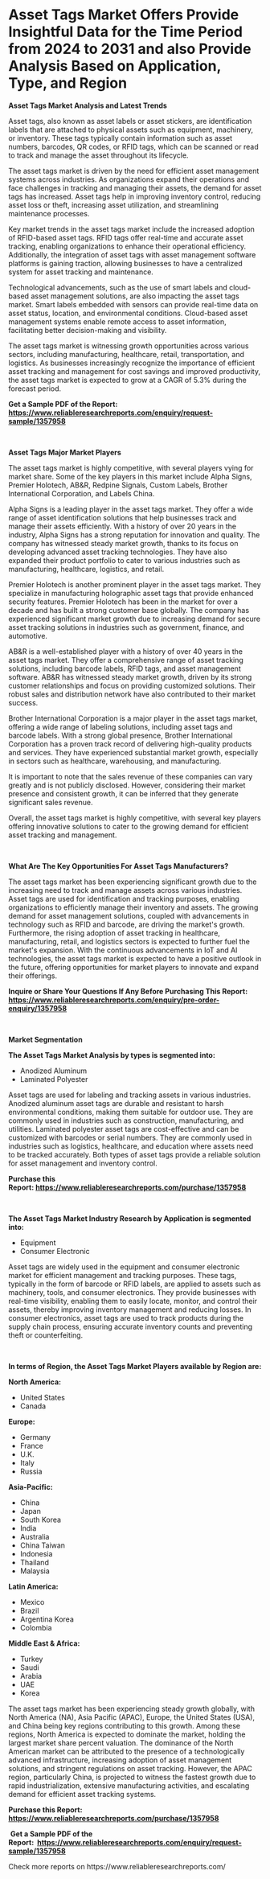 <p><h1>Asset Tags Market Offers Provide Insightful Data for the Time Period from 2024 to 2031 and also Provide Analysis Based on Application, Type, and Region</h1></p><p><strong>Asset Tags Market Analysis and Latest Trends</strong></p>
<p><p>Asset tags, also known as asset labels or asset stickers, are identification labels that are attached to physical assets such as equipment, machinery, or inventory. These tags typically contain information such as asset numbers, barcodes, QR codes, or RFID tags, which can be scanned or read to track and manage the asset throughout its lifecycle.</p><p>The asset tags market is driven by the need for efficient asset management systems across industries. As organizations expand their operations and face challenges in tracking and managing their assets, the demand for asset tags has increased. Asset tags help in improving inventory control, reducing asset loss or theft, increasing asset utilization, and streamlining maintenance processes.</p><p>Key market trends in the asset tags market include the increased adoption of RFID-based asset tags. RFID tags offer real-time and accurate asset tracking, enabling organizations to enhance their operational efficiency. Additionally, the integration of asset tags with asset management software platforms is gaining traction, allowing businesses to have a centralized system for asset tracking and maintenance.</p><p>Technological advancements, such as the use of smart labels and cloud-based asset management solutions, are also impacting the asset tags market. Smart labels embedded with sensors can provide real-time data on asset status, location, and environmental conditions. Cloud-based asset management systems enable remote access to asset information, facilitating better decision-making and visibility.</p><p>The asset tags market is witnessing growth opportunities across various sectors, including manufacturing, healthcare, retail, transportation, and logistics. As businesses increasingly recognize the importance of efficient asset tracking and management for cost savings and improved productivity, the asset tags market is expected to grow at a CAGR of 5.3% during the forecast period.</p></p>
<p><strong>Get a Sample PDF of the Report:&nbsp; <a href="https://www.reliableresearchreports.com/enquiry/request-sample/1357958">https://www.reliableresearchreports.com/enquiry/request-sample/1357958</a></strong></p>
<p>&nbsp;</p>
<p><strong>Asset Tags Major Market Players</strong></p>
<p><p>The asset tags market is highly competitive, with several players vying for market share. Some of the key players in this market include Alpha Signs, Premier Holotech, AB&R, Redpine Signals, Custom Labels, Brother International Corporation, and Labels China.</p><p>Alpha Signs is a leading player in the asset tags market. They offer a wide range of asset identification solutions that help businesses track and manage their assets efficiently. With a history of over 20 years in the industry, Alpha Signs has a strong reputation for innovation and quality. The company has witnessed steady market growth, thanks to its focus on developing advanced asset tracking technologies. They have also expanded their product portfolio to cater to various industries such as manufacturing, healthcare, logistics, and retail.</p><p>Premier Holotech is another prominent player in the asset tags market. They specialize in manufacturing holographic asset tags that provide enhanced security features. Premier Holotech has been in the market for over a decade and has built a strong customer base globally. The company has experienced significant market growth due to increasing demand for secure asset tracking solutions in industries such as government, finance, and automotive.</p><p>AB&R is a well-established player with a history of over 40 years in the asset tags market. They offer a comprehensive range of asset tracking solutions, including barcode labels, RFID tags, and asset management software. AB&R has witnessed steady market growth, driven by its strong customer relationships and focus on providing customized solutions. Their robust sales and distribution network have also contributed to their market success.</p><p>Brother International Corporation is a major player in the asset tags market, offering a wide range of labeling solutions, including asset tags and barcode labels. With a strong global presence, Brother International Corporation has a proven track record of delivering high-quality products and services. They have experienced substantial market growth, especially in sectors such as healthcare, warehousing, and manufacturing.</p><p>It is important to note that the sales revenue of these companies can vary greatly and is not publicly disclosed. However, considering their market presence and consistent growth, it can be inferred that they generate significant sales revenue.</p><p>Overall, the asset tags market is highly competitive, with several key players offering innovative solutions to cater to the growing demand for efficient asset tracking and management.</p></p>
<p>&nbsp;</p>
<p><strong>What Are The Key Opportunities For Asset Tags Manufacturers?</strong></p>
<p><p>The asset tags market has been experiencing significant growth due to the increasing need to track and manage assets across various industries. Asset tags are used for identification and tracking purposes, enabling organizations to efficiently manage their inventory and assets. The growing demand for asset management solutions, coupled with advancements in technology such as RFID and barcode, are driving the market's growth. Furthermore, the rising adoption of asset tracking in healthcare, manufacturing, retail, and logistics sectors is expected to further fuel the market's expansion. With the continuous advancements in IoT and AI technologies, the asset tags market is expected to have a positive outlook in the future, offering opportunities for market players to innovate and expand their offerings.</p></p>
<p><strong>Inquire or Share Your Questions If Any Before Purchasing This Report: <a href="https://www.reliableresearchreports.com/enquiry/pre-order-enquiry/1357958">https://www.reliableresearchreports.com/enquiry/pre-order-enquiry/1357958</a></strong></p>
<p>&nbsp;</p>
<p><strong>Market Segmentation</strong></p>
<p><strong>The Asset Tags Market Analysis by types is segmented into:</strong></p>
<p><ul><li>Anodized Aluminum</li><li>Laminated Polyester</li></ul></p>
<p><p>Asset tags are used for labeling and tracking assets in various industries. Anodized aluminum asset tags are durable and resistant to harsh environmental conditions, making them suitable for outdoor use. They are commonly used in industries such as construction, manufacturing, and utilities. Laminated polyester asset tags are cost-effective and can be customized with barcodes or serial numbers. They are commonly used in industries such as logistics, healthcare, and education where assets need to be tracked accurately. Both types of asset tags provide a reliable solution for asset management and inventory control.</p></p>
<p><strong>Purchase this Report:&nbsp;<a href="https://www.reliableresearchreports.com/purchase/1357958">https://www.reliableresearchreports.com/purchase/1357958</a></strong></p>
<p>&nbsp;</p>
<p><strong>The Asset Tags Market Industry Research by Application is segmented into:</strong></p>
<p><ul><li>Equipment</li><li>Consumer Electronic</li></ul></p>
<p><p>Asset tags are widely used in the equipment and consumer electronic market for efficient management and tracking purposes. These tags, typically in the form of barcode or RFID labels, are applied to assets such as machinery, tools, and consumer electronics. They provide businesses with real-time visibility, enabling them to easily locate, monitor, and control their assets, thereby improving inventory management and reducing losses. In consumer electronics, asset tags are used to track products during the supply chain process, ensuring accurate inventory counts and preventing theft or counterfeiting.</p></p>
<p>&nbsp;</p>
<p><strong>In terms of Region, the Asset Tags Market Players available by Region are:</strong></p>
<p>
    <p> <strong> North America: </strong>
        <ul>
            <li>United States</li>
            <li>Canada</li>
        </ul>
        </p> 
    <p> <strong> Europe: </strong>
        <ul>
            <li>Germany</li>
            <li>France</li>
            <li>U.K.</li>
            <li>Italy</li>
            <li>Russia</li>
        </ul>
        </p> 
    <p> <strong> Asia-Pacific: </strong>
        <ul>
            <li>China</li>
            <li>Japan</li>
            <li>South Korea</li>
            <li>India</li>
            <li>Australia</li>
            <li>China Taiwan</li>
            <li>Indonesia</li>
            <li>Thailand</li>
            <li>Malaysia</li>
        </ul>
        </p> 
    <p> <strong> Latin America: </strong>
        <ul>
            <li>Mexico</li>
            <li>Brazil</li>
            <li>Argentina Korea</li>
            <li>Colombia</li>
        </ul>
        </p> 
    <p> <strong> Middle East & Africa: </strong>
        <ul>
            <li>Turkey</li>
            <li>Saudi</li>
            <li>Arabia</li>
            <li>UAE</li>
            <li>Korea</li>
        </ul>
    </p>
    </p>
<p><p>The asset tags market has been experiencing steady growth globally, with North America (NA), Asia Pacific (APAC), Europe, the United States (USA), and China being key regions contributing to this growth. Among these regions, North America is expected to dominate the market, holding the largest market share percent valuation. The dominance of the North American market can be attributed to the presence of a technologically advanced infrastructure, increasing adoption of asset management solutions, and stringent regulations on asset tracking. However, the APAC region, particularly China, is projected to witness the fastest growth due to rapid industrialization, extensive manufacturing activities, and escalating demand for efficient asset tracking systems.</p></p>
<p><strong>Purchase this Report: <a href="https://www.reliableresearchreports.com/purchase/1357958">https://www.reliableresearchreports.com/purchase/1357958</a></strong></p>
<p>&nbsp;<strong>Get a Sample PDF of the Report:&nbsp;&nbsp;<a href="https://www.reliableresearchreports.com/enquiry/request-sample/1357958">https://www.reliableresearchreports.com/enquiry/request-sample/1357958</a></strong></p>
<p><strong></strong></p>
<p>Check more reports on https://www.reliableresearchreports.com/</p>